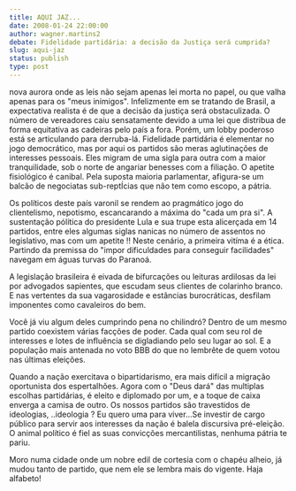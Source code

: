 ```yaml
---
title: AQUI JAZ...
date: 2008-01-24 22:00:00
author: wagner.martins2
debate: Fidelidade partidária: a decisão da Justiça será cumprida?
slug: aqui-jaz
status: publish 
type: post
---
```


nova aurora onde as leis não sejam apenas lei morta no papel, ou que valha apenas para os "meus inimigos". Infelizmente em se tratando de Brasil, a expectativa realista é de que a decisão da justiça será obstaculizada. O número de vereadores caiu sensatamente devido a uma lei que distribua de forma equitativa as cadeiras pelo país a fora. Porém, um lobby poderoso está se articulando para derruba-lá. Fidelidade partidária é elementar no jogo democrático, mas por aqui os partidos são meras aglutinações de interesses pessoais. Eles migram de uma sigla para outra com a maior tranquilidade, sob o norte de angariar benesses com a filiação. O apetite fisiológico é canibal. Pela suposta maioria parlamentar, afigura-se um balcão de negociatas sub-reptÍcias que não tem como escopo, a pátria.   

Os políticos deste país varonil se rendem ao pragmático jogo do clientelismo, nepotismo, escancarando a máxima do "cada um pra si". A sustentação pólítica do presidente Lula e sua trupe esta alicerçada em 14 partidos, entre eles algumas siglas nanicas no número de assentos no legislativo, mas com um apetite !! Neste cenário, a primeira vitíma é a ética. Partindo da premissa do "impor dificuldades para conseguir facilidades" navegam em águas turvas do Paranoá.  

A legislação brasileira é eivada de bifurcações ou leituras ardilosas da lei por advogados sapientes, que escudam seus clientes de colarinho branco. E nas vertentes da sua vagarosidade e estâncias burocráticas, desfilam imponentes como cavaleiros do bem.  

Você já viu algum deles cumprindo pena no chilindró? Dentro de um mesmo partido coexistem várias facções de poder. Cada qual com seu rol de interesses e lotes de influência se digladiando pelo seu lugar ao sol. E a população mais antenada no voto BBB do que no lembrête de quem votou nas últimas eleições.   

Quando a nação exercitava o bipartidarismo, era mais difícil a migração oportunista dos espertalhões. Agora com o "Deus dará" das multiplas escolhas partidárias, é eleito e diplomado por um, e a toque de caixa enverga a camisa de outro. Os nossos partidos são travestidos de ideologias, ..ideologia ? Eu quero uma para viver...Se investir de cargo público para servir aos interesses da nação é balela discursiva pré-eleição. O animal político é fiel as suas convicções mercantilistas, nenhuma pátria te pariu.  

Moro numa cidade onde um nobre edil de cortesia com o chapéu alheio, já mudou tanto de partido, que nem ele se lembra mais do vigente. Haja alfabeto!
